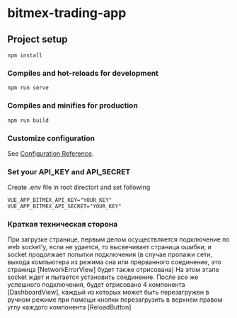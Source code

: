 # bitmex-trading-app

## Project setup
```
npm install
```

### Compiles and hot-reloads for development
```
npm run serve
```

### Compiles and minifies for production
```
npm run build
```

### Customize configuration
See [Configuration Reference](https://cli.vuejs.org/config/).

### Set your API_KEY and API_SECRET
Create .env file in root directort and set following
```
VUE_APP_BITMEX_API_KEY="YOUR_KEY"
VUE_APP_BITMEX_API_SECRET="YOUR_KEY"
```

### Краткая техническая сторона 
При загрузке странице, первым делом осуществляется подключение по web socket’у, если не удается, то высвечивает страница ошибки, и socket продолжает попытки подключения (в случае пропажи сети, выхода компьютера из режима сна или прерванного соединение, это страница [NetworkErrorView] будет также отрисована) На этом этапе socket ждет и пытается установить соединение. После все же успешного подключения, будет отрисовано 4 компонента [DashboardView], каждый из которых может быть перезагружен в ручном режиме при помощи кнопки перезагрузить в верхнем правом углу каждого компонента [ReloadButton]
